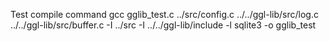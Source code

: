 Test compile command gcc gglib_test.c ../src/config.c ../../ggl-lib/src/log.c
../../ggl-lib/src/buffer.c -I ../src -I ../../ggl-lib/include -l sqlite3 -o
gglib_test
